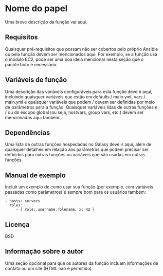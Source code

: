 Nome do papel
=========

Uma breve descrição da função vai aqui.

Requisitos
------------

Quaisquer pré-requisitos que possam não ser cobertos pelo próprio Ansible ou pela função devem ser mencionados aqui. Por exemplo, se a função usa o módulo EC2, pode ser uma boa ideia mencionar nesta seção que o pacote boto é necessário.

Variáveis de função
--------------

Uma descrição das variáveis ​​configuráveis ​​para esta função deve ir aqui, incluindo quaisquer variáveis ​​que estão em defaults / main.yml, vars / main.yml e quaisquer variáveis ​​que podem / devem ser definidas por meio de parâmetros para a função. Quaisquer variáveis ​​lidas de outras funções e / ou do escopo global (ou seja, hostvars, group vars, etc.) devem ser mencionadas aqui também.

Dependências
------------

Uma lista de outras funções hospedadas no Galaxy deve ir aqui, além de quaisquer detalhes em relação aos parâmetros que podem precisar ser definidos para outras funções ou variáveis ​​que são usadas em outras funções.

Manual de exemplo
----------------

Incluir um exemplo de como usar sua função (por exemplo, com variáveis ​​passadas como parâmetros) é sempre bom para os usuários também:

    - hosts: servers
      roles:
         - { role: username.rolename, x: 42 }

Licença
-------

BSD

Informação sobre o autor
------------------

Uma seção opcional para que os autores da função incluam informações de contato ou um site (HTML não é permitido).
